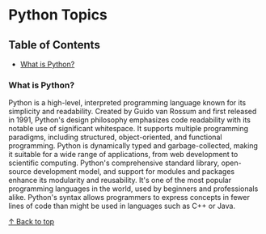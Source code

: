 # Python Topics

## Table of Contents
- [What is Python?](#what-is-python)

### What is Python?

Python is a high-level, interpreted programming language known for its simplicity and readability. Created by Guido van Rossum and first released in 1991, Python's design philosophy emphasizes code readability with its notable use of significant whitespace. It supports multiple programming paradigms, including structured, object-oriented, and functional programming. Python is dynamically typed and garbage-collected, making it suitable for a wide range of applications, from web development to scientific computing.
Python's comprehensive standard library, open-source development model, and support for modules and packages enhance its modularity and reusability. It's one of the most popular programming languages in the world, used by beginners and professionals alike. Python's syntax allows programmers to express concepts in fewer lines of code than might be used in languages such as C++ or Java.

[↑ Back to top](#python-topics)


